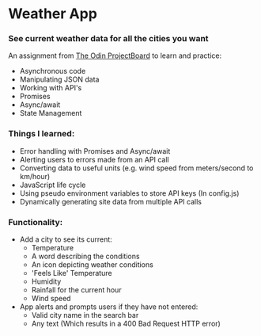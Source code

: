 # Weather App 

### See current weather data for all the cities you want 

An assignment from [The Odin ProjectBoard](https://www.theodinproject.com/) to learn and practice:
- Asynchronous code 
- Manipulating JSON data
- Working with API's
- Promises
- Async/await
- State Management

### Things I learned:
- Error handling with Promises and Async/await
- Alerting users to errors made from an API call
- Converting data to useful units (e.g. wind speed from meters/second to km/hour)
- JavaScript life cycle 
- Using pseudo environment variables to store API keys (In config.js)
- Dynamically generating site data from multiple API calls

### Functionality:
- Add a city to see its current:
  - Temperature
  - A word describing the conditions
  - An icon depicting weather conditions
  - 'Feels Like' Temperature
  - Humidity
  - Rainfall for the current hour
  - Wind speed
- App alerts and prompts users if they have not entered:
  - Valid city name in the search bar
  - Any text (Which results in a 400 Bad Request HTTP error)


